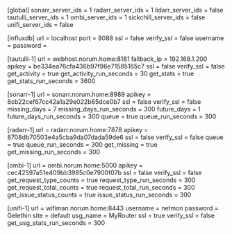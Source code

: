 [global]
sonarr_server_ids = 1
radarr_server_ids = 1
lidarr_server_ids = false
tautulli_server_ids = 1
ombi_server_ids = 1
sickchill_server_ids = false
unifi_server_ids = false

[influxdb]
url = localhost
port = 8088
ssl = false
verify_ssl = false
username =
password =

[tautulli-1]
url = webhost.norum.home:8181
fallback_ip = 192.168.1.200
apikey = be334ea76cfa436b97f96e71585165c7
ssl = false
verify_ssl = false
get_activity = true
get_activity_run_seconds = 30
get_stats = true
get_stats_run_seconds = 3600

[sonarr-1]
url = sonarr.norum.home:8989
apikey = 8cb22cef67cc42a1a29e022b65dce0b7
ssl = false
verify_ssl = false
missing_days = 7
missing_days_run_seconds = 300
future_days = 1
future_days_run_seconds = 300
queue = true
queue_run_seconds = 300

[radarr-1]
url = radarr.norum.home:7878
apikey = 8708db70503e4a5cba9da07dada59de6
ssl = false
verify_ssl = false
queue = true
queue_run_seconds = 300
get_missing = true
get_missing_run_seconds = 300

[ombi-1]
url = ombi.norum.home:5000
apikey = cec42597a51e409bb3985c0e7900f07b
ssl = false
verify_ssl = false
get_request_type_counts = true
request_type_run_seconds = 300
get_request_total_counts = true
request_total_run_seconds = 300
get_issue_status_counts = true
issue_status_run_seconds = 300

[unifi-1]
url = wifiman.norum.home:8443
username = netmon
password = Gelethin
site = default
usg_name = MyRouter
ssl = true
verify_ssl = false
get_usg_stats_run_seconds = 300
